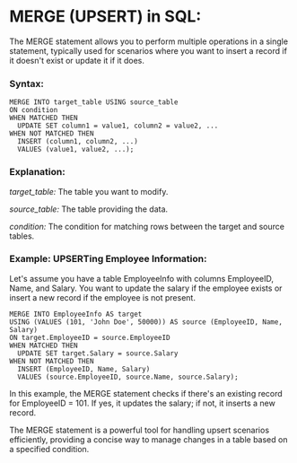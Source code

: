 # MERGE (UPSERT) in SQL:

The MERGE statement allows you to perform multiple operations in a single statement, typically used for scenarios where you want to insert a record if it doesn't exist or update it if it does.

### Syntax:

```
MERGE INTO target_table USING source_table
ON condition
WHEN MATCHED THEN
  UPDATE SET column1 = value1, column2 = value2, ...
WHEN NOT MATCHED THEN
  INSERT (column1, column2, ...)
  VALUES (value1, value2, ...);
```

### Explanation:

*target_table:* The table you want to modify.

*source_table:* The table providing the data.

*condition:* The condition for matching rows between the target and source tables.

### Example: UPSERTing Employee Information:

Let's assume you have a table EmployeeInfo with columns EmployeeID, Name, and Salary. You want to update the salary if the employee exists or insert a new record if the employee is not present.

```
MERGE INTO EmployeeInfo AS target
USING (VALUES (101, 'John Doe', 50000)) AS source (EmployeeID, Name, Salary)
ON target.EmployeeID = source.EmployeeID
WHEN MATCHED THEN
  UPDATE SET target.Salary = source.Salary
WHEN NOT MATCHED THEN
  INSERT (EmployeeID, Name, Salary)
  VALUES (source.EmployeeID, source.Name, source.Salary);
```


In this example, the MERGE statement checks if there's an existing record for EmployeeID = 101. If yes, it updates the salary; if not, it inserts a new record.

The MERGE statement is a powerful tool for handling upsert scenarios efficiently, providing a concise way to manage changes in a table based on a specified condition.
